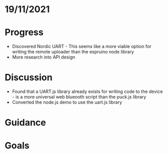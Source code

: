 # 19/11/2021 #
# Progress
* Discovered Nordic UART - This seems like a more viable option for writing the remote uploader than the espruino node library
* More research into API design
# Discussion
* Found that a UART.js library already exists for writing code to the device - is a more universal web blueooth script than the puck.js library
* Converted the node.js demo to use the uart.js library
# Guidance #
# Goals #

